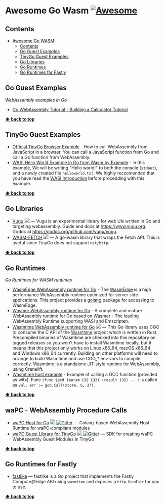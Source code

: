 # Awesome Go Wasm [![Awesome](https://awesome.re/badge.svg)](https://awesome.re)

## Contents

- [Awesome Go WASM](#awesome-go-wasm)
  - [Contents](#contents)
  - [Go Guest Examples](#go-guests)
  - [TinyGo Guest Examples](#tinygo-guests)
  - [Go Libraries](#go-libraries)
  - [Go Runtimes](#go-runtimes)
  - [Go Runtimes for Fastly](#go-runtimes-for-fastly)

## Go Guest Examples

_WebAssembly examples in Go_

- [Go WebAssembly Tutorial - Building a Calculator Tutorial](https://tutorialedge.net/golang/go-webassembly-tutorial/)

**[⬆ back to top](#contents)**

## TinyGo Guest Examples

- [Official TinyGo Browser Example](https://tinygo.org/docs/guides/webassembly/) - How to call WebAssembly from JavaScript in a browser. You can call a JavaScript function from Go and call a Go function from WebAssembly.
- [WASI Hello World Example in Go from Wasm by Example](https://wasmbyexample.dev/examples/wasi-hello-world/wasi-hello-world.go.en-us.html) - In this example, We will be writing "Hello world!" to both the console (`stdout`), and a newly created file `helloworld.txt`. We highly reccomended that you have read the [WASI Introduction](https://wasmbyexample.dev/examples/wasi-introduction/wasi-introduction.all.en-us.html) before procedding with this example.

**[⬆ back to top](#contents)**

## Go Libraries

- [Vugu](https://github.com/vugu/vugu) [![](https://pkg.go.dev/badge/github.com/vugu/vugu)](https://pkg.go.dev/github.com/vugu/vugu) — Vugu is an experimental library for web UIs written in Go and targeting webassembly. Guide and docs at https://www.vugu.org. Godoc at https://godoc.org/github.com/vugu/vugu.
- [WASM-FETCH](https://github.com/marwan-at-work/wasm-fetch) [![](https://pkg.go.dev/badge/github.com/marwan-at-work/wasm-fetch)](https://pkg.go.dev/marwan.io/wasm-fetch) — A go-wasm library that wraps the Fetch API. This is useful since TinyGo does not support `net/http`.

**[⬆ back to top](#contents)**

## Go Runtimes

_Go Runtimes for WASM runtimes_

- [WasmEdge WebAssembly runtime for Go](https://github.com/second-state/WasmEdge-go) - The [WasmEdge](https://github.com/WasmEdge/WasmEdge) is a high performance WebAssembly runtime optimized for server side applications. This project provides a [golang](https://go.dev/) package for accessing to WasmEdge.
- [Wasmer WebAssembly runtime for Go](https://github.com/wasmerio/wasmer-go) - A complete and mature WebAssembly runtime for Go based on [Wasmer](https://github.com/wasmerio/wasmer) - The leading WebAssembly Runtime supporting WASI and Emscripten.
- [Wasmtime WebAssembly runtime for Go](https://github.com/bytecodealliance/wasmtime-go) [![](https://pkg.go.dev/badge/github.com/bytecodealliance/wasmtime-go)](https://pkg.go.dev/github.com/bytecodealliance/wasmtime-go) — This Go library uses CGO to consume the C API of the [Wasmtime](https://pkg.go.dev/github.com/bytecodealliance/wasmtime) project which is written in Rust. Precompiled binaries of Wasmtime are checked into this repository on tagged releases so you won't have to install Wasmtime locally, but it means that this project only works on Linux x86_64, macOS x86_64 , and Windows x86_64 currently. Building on other platforms will need to arrange to build Wasmtime and use CGO_* env vars to compile correctly. Wasmtime is a standalone JIT-style runtime for WebAssembly, using Cranelift.
- [Wasmtime host example](https://docs.wasmtime.dev/lang-go.html) - Example of calling a GCD function (provided as witx). Func `(func $gcd (param i32 i32) (result i32) ...)` is called as `val, err := gcd.Call(store, 6, 27)`.

**[⬆ back to top](#contents)**

## waPC - WebAssembly Procedure Calls

- [waPC Host for Go](https://github.com/wapc/wapc-go) [![](https://pkg.go.dev/badge/github.com/wapc/wapc-go)](https://pkg.go.dev/github.com/wapc/wapc-go) [![Gitter](https://badges.gitter.im/wapc/community.svg)](https://gitter.im/wapc/community) — Golang-based WebAssembly Host Runtime for waPC-compliant modules
- [waPC Guest Library for TinyGo](https://github.com/wapc/wapc-guest-tinygo) [![](https://pkg.go.dev/badge/github.com/wapc/wapc-guest-tinygo)](https://pkg.go.dev/github.com/wapc/wapc-guest-tinygo) [![Gitter](https://badges.gitter.im/wapc/community.svg)](https://gitter.im/wapc/community) — SDK for creating waPC WebAssembly Guest Modules in TinyGo

**[⬆ back to top](#contents)**

## Go Runtimes for Fastly

- [fastlike](https://github.com/avidal/fastlike) — fastlike is a Go project that implements the Fastly Compute@Edge ABI using `wasmtime` and exposes a `http.Handler` for you to use.

**[⬆ back to top](#contents)**
